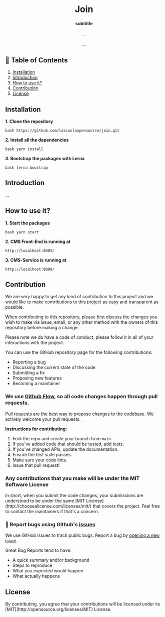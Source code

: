 <h1 align="center">
  Join
</h1>

<h4 align="center">subititle</h4>

<p align="center">...</p>

<p align="center">...
</p>

## :green_book: Table of Contents

1. [Installation](#installation)
2. [Introduction](#introduction)
3. [How to use it?](#how-to-use-it?)
4. [Contribution](#contribution)
5. [License](#license)

<h2>Installation</h2>

**1. Clone the repository**

```bash https://github.com/lascuolaopensource/join.git```

**2. Install all the dependencies**

```bash yarn install```

**3. Bootstrap the packages with Lerna**

```bash lerna boostrap```

<h2>Introduction</h2>
...

<h2>How to use it?</h2>

**1. Start the packages**

```bash yarn start```

**2. CMS Front-End is running at**

```http://localhost:8085/```

**3. CMS-Service is running at**

```http://localhost:8000/```


<h2>Contribution</h2>

We are very happy to get any kind of contribution to this project and we would like to make contributions to this project as easy and transparent as possible.

When contributing to this repository, please first discuss the changes you wish to make via issue, email, or any other method with the owners of this repository before making a change.

Please note we do have a code of conduct, please follow it in all of your interactions with the project.

You can use the GitHub repository page for the following contributions:

- Reporting a bug
- Discussing the current state of the code
- Submitting a fix
- Proposing new features
- Becoming a maintainer

### We use [Github Flow](https://guides.github.com/introduction/flow/index.html), so all code changes happen through pull requests.

Pull requests are the best way to propose changes to the codebase. We actively welcome your pull requests.

**Instructions for contributing:**

1. Fork the repo and create your branch from `main`.
2. If you've added code that should be tested, add tests.
3. If you've changed APIs, update the documentation.
4. Ensure the test suite passes.
5. Make sure your code lints.
6. Issue that pull request!

<h3> Any contributions that you make will be under the MIT Software License </h3>
In short, when you submit the code changes, your submissions are understood to be under the same [MIT License](http://choosealicense.com/licenses/mit/) that covers the project. Feel free to contact the maintainers if that's a concern.

### :bug: Report bugs using Github's [issues](https://github.com/lascuolaopensource/join/issues)

We use GitHub issues to track public bugs. Report a bug by [opening a new issue]().

Great Bug Reports tend to have:

- A quick summary and/or background
- Steps to reproduce
- What you expected would happen
- What actually happens

<h2>License</h2>
By contributing, you agree that your contributions will be licensed under its [MIT](http://opensource.org/licenses/MIT) License.

